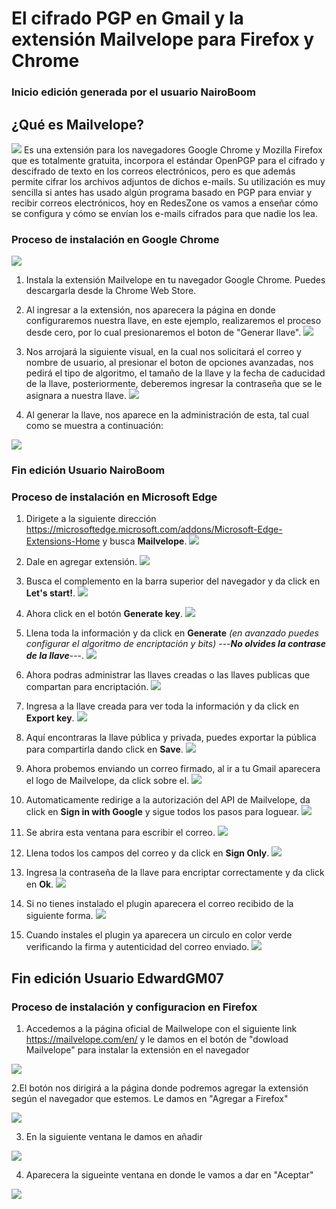 # El cifrado PGP en Gmail y la extensión Mailvelope para Firefox y Chrome
### Inicio edición generada por el usuario NairoBoom
## ¿Qué es Mailvelope?
![](img/logo.svg)
Es una extensión para los navegadores Google Chrome y Mozilla Firefox que es totalmente gratuita, incorpora el estándar OpenPGP para el cifrado y descifrado de texto en los correos electrónicos, pero es que además permite cifrar los archivos adjuntos de dichos e-mails. Su utilización es muy sencilla si antes has usado algún programa basado en PGP para enviar y recibir correos electrónicos, hoy en RedesZone os vamos a enseñar cómo se configura y cómo se envían los e-mails cifrados para que nadie los lea.

### Proceso de instalación en Google Chrome
![](img/1.JPG)

1. Instala la extensión Mailvelope en tu navegador Google Chrome. Puedes descargarla desde la Chrome Web Store.

2. Al ingresar a la extensión, nos aparecera la página en donde configuraremos nuestra llave, en este ejemplo, realizaremos el proceso desde cero, por lo cual presionaremos el boton de "Generar llave".
![](img/2.JPG)

3. Nos arrojará la siguiente visual, en la cual nos solicitará el correo y nombre de usuario, al presionar el boton de opciones avanzadas, nos pedirá el tipo de algoritmo, el tamaño de la llave y la fecha de caducidad de la llave, posteriormente, deberemos ingresar la contraseña que se le asignara a nuestra llave.
![](img/3.JPG)

4. Al generar la llave, nos aparece en la administración de esta, tal cual como se muestra a continuación:

![](img/5.JPG)

### Fin edición Usuario NairoBoom 

### Proceso de instalación en Microsoft Edge

1. Dirigete a la siguiente dirección https://microsoftedge.microsoft.com/addons/Microsoft-Edge-Extensions-Home y busca **Mailvelope**.
![](img/1E.png)

2. Dale en agregar extensión.
![](img/2E.png)

3. Busca el complemento en la barra superior del navegador y da click en **Let's start!**.
![](img/3E.png)

4. Ahora click en el botón **Generate key**.
![](img/4E.png)

5. Llena toda la información y da click en **Generate** *(en avanzado puedes configurar el algoritmo de encriptación y bits)* ---***No olvides la contrase de la llave***---.
![](img/5E.png)

6. Ahora podras administrar las llaves creadas o las llaves publicas que compartan para encriptación.
![](img/6E.png)

7. Ingresa a la llave creada para ver toda la información y da click en **Export key**.
![](img/7E.png)

8. Aquí encontraras la llave pública y privada, puedes exportar la pública para compartirla dando click en **Save**.
![](img/8E.png)

9. Ahora probemos enviando un correo firmado, al ir a tu Gmail aparecera el logo de Mailvelope, da click sobre el.
![](img/9E.png)

10. Automaticamente redirige a la autorización del API de Mailvelope, da click en **Sign in with Google** y sigue todos los pasos para loguear.
![](img/10E.png)

11. Se abrira esta ventana para escribir el correo.
![](img/11E.png)

12. Llena todos los campos del correo y da click en **Sign Only**.
![](img/12E.png)

13. Ingresa la contraseña de la llave para encriptar correctamente y da click en **Ok**.
![](img/13E.png)

14. Si no tienes instalado el plugin aparecera el correo recibido de la siguiente forma.
![](img/14E.png)

15. Cuando instales el plugin ya aparecera un circulo en color verde verificando la firma y autenticidad del correo enviado.
![](img/15E.png)

## Fin edición Usuario EdwardGM07

### Proceso de instalación y configuracion en Firefox

1. Accedemos a la página oficial de Mailwelope con el siguiente link https://mailvelope.com/en/ y le damos en el botón de "dowload Mailvelope" para instalar la extensión en el navegador

![](img/firefox/1.png)

2.El botón nos dirigirá a la página donde podremos agregar la extensión según el navegador que estemos. Le damos en "Agregar a Firefox"

![](img/firefox/2.png)

3. En la siguiente ventana le damos en añadir 

![](img/firefox/3.png)

4. Aparecera la sigueinte ventana en donde le vamos a dar en "Aceptar"

![](img/firefox/4.png)
